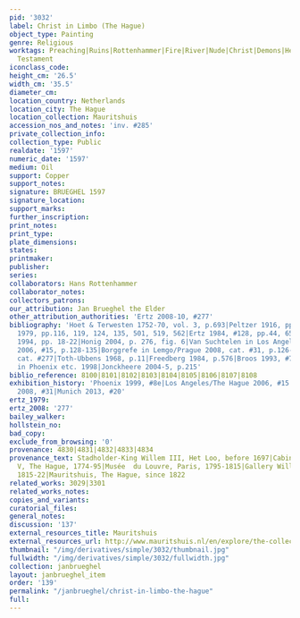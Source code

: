 ```yaml
---
pid: '3032'
label: Christ in Limbo (The Hague)
object_type: Painting
genre: Religious
worktags: Preaching|Ruins|Rottenhammer|Fire|River|Nude|Christ|Demons|Hell/Underworld|New
  Testament
iconclass_code:
height_cm: '26.5'
width_cm: '35.5'
diameter_cm:
location_country: Netherlands
location_city: The Hague
location_collection: Mauritshuis
accession_nos_and_notes: 'inv. #285'
private_collection_info:
collection_type: Public
realdate: '1597'
numeric_date: '1597'
medium: Oil
support: Copper
support_notes:
signature: BRUEGHEL 1597
signature_location:
support_marks:
further_inscription:
print_notes:
print_type:
plate_dimensions:
states:
printmaker:
publisher:
series:
collaborators: Hans Rottenhammer
collaborator_notes:
collectors_patrons:
our_attribution: Jan Brueghel the Elder
other_attribution_authorities: 'Ertz 2008-10, #277'
bibliography: 'Hoet & Terwesten 1752-70, vol. 3, p.693|Peltzer 1916, pp. 332, 345|Ertz
  1979, pp.116, 119, 124, 135, 501, 519, 562|Ertz 1984, #128, pp.44, 65, 301-2|Costaras
  1994, pp. 18-22|Honig 2004, p. 276, fig. 6|Van Suchtelen in Los Angeles/The Hague
  2006, #15, p.128-135|Borggrefe in Lemgo/Prague 2008, cat. #31, p.126-128|Ertz 2008-10,
  cat. #277|Toth-Ubbens 1968, p.11|Freedberg 1984, p.576|Broos 1993, #7, pp.79-87|Komanecky
  in Phoenix etc. 1998|Jonckheere 2004-5, p.215'
biblio_reference: 8100|8101|8102|8103|8104|8105|8106|8107|8108
exhibition_history: 'Phoenix 1999, #8e|Los Angeles/The Hague 2006, #15|Lemgo/Prague
  2008, #31|Munich 2013, #20'
ertz_1979:
ertz_2008: '277'
bailey_walker:
hollstein_no:
bad_copy:
exclude_from_browsing: '0'
provenance: 4830|4831|4832|4833|4834
provenance_text: Stadholder-King Willem III, Het Loo, before 1697|Cabinet of Willem
  V, The Hague, 1774-95|Musée  du Louvre, Paris, 1795-1815|Gallery Willem V, The Hague,
  1815-22|Mauritshuis, The Hague, since 1822
related_works: 3029|3301
related_works_notes:
copies_and_variants:
curatorial_files:
general_notes:
discussion: '137'
external_resources_title: Mauritshuis
external_resources_url: http://www.mauritshuis.nl/en/explore/the-collection/artworks/christs-descent-into-limbo-285/
thumbnail: "/img/derivatives/simple/3032/thumbnail.jpg"
fullwidth: "/img/derivatives/simple/3032/fullwidth.jpg"
collection: janbrueghel
layout: janbrueghel_item
order: '139'
permalink: "/janbrueghel/christ-in-limbo-the-hague"
full:
---
```


